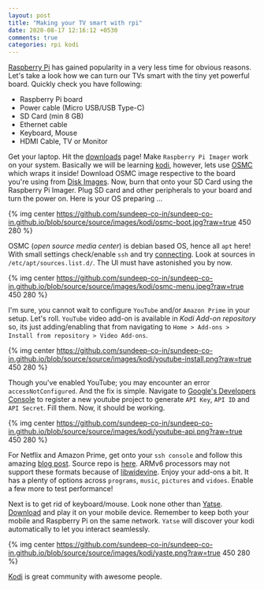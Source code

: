 ```yaml
---
layout: post
title: "Making your TV smart with rpi"
date: 2020-08-17 12:16:12 +0530
comments: true
categories: rpi kodi
---
```


[Raspberry Pi](https://www.raspberrypi.org/) has gained popularity in a very less time for obvious reasons. Let's take a look how we can turn our TVs smart with the tiny yet powerful board. Quickly check you have following:

* Raspberry Pi board
* Power cable (Micro USB/USB Type-C)
* SD Card (min 8 GB)
* Ethernet cable
* Keyboard, Mouse
* HDMI Cable, TV or Monitor

Get your laptop. Hit the [downloads](https://www.raspberrypi.org/downloads/) page! Make `Raspberry Pi Imager` work on your system. Basically we will be learning [kodi](https://kodi.tv/), however, lets use [OSMC](https://osmc.tv/) which wraps it inside! Download OSMC image respective to the board you're using from [Disk Images](https://osmc.tv/download/). Now, burn that onto your SD Card using the Raspberry Pi Imager. Plug SD card and other peripherals to your board and turn the power on. Here is your OS preparing ...

{% img center https://github.com/sundeep-co-in/sundeep-co-in.github.io/blob/source/source/images/kodi/osmc-boot.jpg?raw=true 450 280 %}

<!-- more -->

OSMC (*open source media center*) is debian based OS, hence all `apt` here!<br/>With small settings check/enable `ssh` and try [connecting](https://osmc.tv/wiki/general/accessing-the-command-line/). Look at sources in `/etc/apt/sources.list.d/`. The UI must have astonished you by now.

{% img center https://github.com/sundeep-co-in/sundeep-co-in.github.io/blob/source/source/images/kodi/osmc-menu.jpeg?raw=true 450 280 %}

I'm sure, you cannot wait to configure `YouTube` and/or `Amazon Prime` in your setup. Let's roll. `YouTube` video add-on is available in *Kodi Add-on repository* so, its just adding/enabling that from navigating to `Home > Add-ons > Install from repository > Video Add-ons`.

{% img center https://github.com/sundeep-co-in/sundeep-co-in.github.io/blob/source/source/images/kodi/youtube-install.png?raw=true 450 280 %}

Though you've enabled YouTube; you may encounter an error `accessNotConfigured`. And the fix is simple. Navigate to [Google's Developers Console](https://console.developers.google.com/) to register a new youtube project to generate `API Key`, `API ID` and `API Secret`. Fill them. Now, it should be working.

{% img center https://github.com/sundeep-co-in/sundeep-co-in.github.io/blob/source/source/images/kodi/youtube-api.png?raw=true 450 280 %}

For Netflix and Amazon Prime, get onto your `ssh console` and follow this amazing [blog post](https://makingstuffwork.net/technology/install-netflix-amazon-prime-video-plex-raspberry-pi-kodi-osmc/). Source repo is [here](https://github.com/Sandmann79/xbmc). ARMv6 processors may not support these formats because of [libwidevine](https://github.com/emilsvennesson/script.module.inputstreamhelper/issues/23). Enjoy your add-ons a bit. It has a plenty of options across `programs`, `music`, `pictures` and `vidoes`. Enable a few more to test performance!

Next is to get rid of keyboard/mouse. Look none other than [Yatse](https://yatse.tv/). [Download](https://play.google.com/store/apps/details?id=org.leetzone.android.yatsewidgetfree&hl=en_IN) and play it on your mobile device. Remember to keep both your mobile and Raspberry Pi on the same network. `Yatse` will discover your kodi automatically to let you interact seamlessly.

{% img center https://github.com/sundeep-co-in/sundeep-co-in.github.io/blob/source/source/images/kodi/yaste.png?raw=true 450 280 %}

[Kodi](https://github.com/xbmc) is great community with awesome people.
